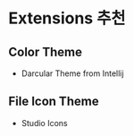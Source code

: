 <!-- TITLE: Visual Studio Code -->
<!-- SUBTITLE: Visual Studio Code, Editor -->

# Extensions 추천
## Color Theme ##
* Darcular Theme from Intellij
## File Icon Theme ##
* Studio Icons
